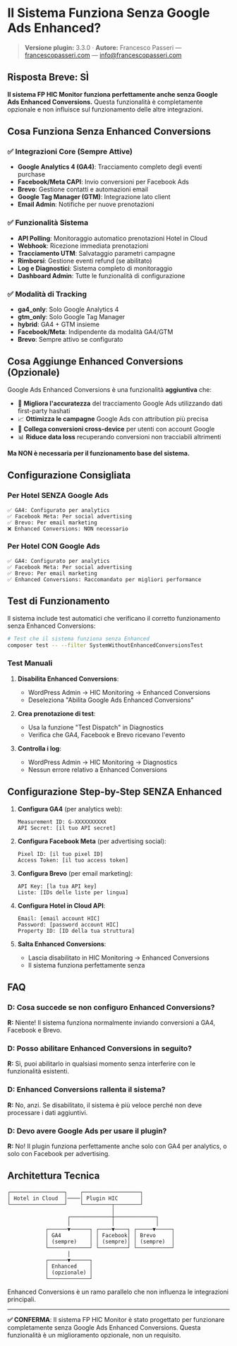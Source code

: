 # Il Sistema Funziona Senza Google Ads Enhanced?

> **Versione plugin:** 3.3.0 · **Autore:** Francesco Passeri — [francescopasseri.com](https://francescopasseri.com) — [info@francescopasseri.com](mailto:info@francescopasseri.com)


## Risposta Breve: SÌ

**Il sistema FP HIC Monitor funziona perfettamente anche senza Google Ads Enhanced Conversions.** Questa funzionalità è completamente opzionale e non influisce sul funzionamento delle altre integrazioni.

## Cosa Funziona Senza Enhanced Conversions

### ✅ Integrazioni Core (Sempre Attive)
- **Google Analytics 4 (GA4)**: Tracciamento completo degli eventi purchase
- **Facebook/Meta CAPI**: Invio conversioni per Facebook Ads
- **Brevo**: Gestione contatti e automazioni email
- **Google Tag Manager (GTM)**: Integrazione lato client
- **Email Admin**: Notifiche per nuove prenotazioni

### ✅ Funzionalità Sistema
- **API Polling**: Monitoraggio automatico prenotazioni Hotel in Cloud
- **Webhook**: Ricezione immediata prenotazioni 
- **Tracciamento UTM**: Salvataggio parametri campagne
- **Rimborsi**: Gestione eventi refund (se abilitato)
- **Log e Diagnostici**: Sistema completo di monitoraggio
- **Dashboard Admin**: Tutte le funzionalità di configurazione

### ✅ Modalità di Tracking
- **ga4_only**: Solo Google Analytics 4
- **gtm_only**: Solo Google Tag Manager  
- **hybrid**: GA4 + GTM insieme
- **Facebook/Meta**: Indipendente da modalità GA4/GTM
- **Brevo**: Sempre attivo se configurato

## Cosa Aggiunge Enhanced Conversions (Opzionale)

Google Ads Enhanced Conversions è una funzionalità **aggiuntiva** che:

- 🎯 **Migliora l'accuratezza** del tracciamento Google Ads utilizzando dati first-party hashati
- 📈 **Ottimizza le campagne** Google Ads con attribution più precisa
- 🔗 **Collega conversioni cross-device** per utenti con account Google
- 📊 **Riduce data loss** recuperando conversioni non tracciabili altrimenti

**Ma NON è necessaria per il funzionamento base del sistema.**

## Configurazione Consigliata

### Per Hotel SENZA Google Ads
```
✅ GA4: Configurato per analytics
✅ Facebook Meta: Per social advertising
✅ Brevo: Per email marketing
❌ Enhanced Conversions: NON necessario
```

### Per Hotel CON Google Ads
```
✅ GA4: Configurato per analytics
✅ Facebook Meta: Per social advertising  
✅ Brevo: Per email marketing
✅ Enhanced Conversions: Raccomandato per migliori performance
```

## Test di Funzionamento

Il sistema include test automatici che verificano il corretto funzionamento senza Enhanced Conversions:

```bash
# Test che il sistema funziona senza Enhanced
composer test -- --filter SystemWithoutEnhancedConversionsTest
```

### Test Manuali

1. **Disabilita Enhanced Conversions**:
   - WordPress Admin → HIC Monitoring → Enhanced Conversions
   - Deseleziona "Abilita Google Ads Enhanced Conversions"

2. **Crea prenotazione di test**:
   - Usa la funzione "Test Dispatch" in Diagnostics
   - Verifica che GA4, Facebook e Brevo ricevano l'evento

3. **Controlla i log**:
   - WordPress Admin → HIC Monitoring → Diagnostics
   - Nessun errore relativo a Enhanced Conversions

## Configurazione Step-by-Step SENZA Enhanced

1. **Configura GA4** (per analytics web):
   ```
   Measurement ID: G-XXXXXXXXXX
   API Secret: [il tuo API secret]
   ```

2. **Configura Facebook Meta** (per advertising social):
   ```
   Pixel ID: [il tuo pixel ID]
   Access Token: [il tuo access token]
   ```

3. **Configura Brevo** (per email marketing):
   ```
   API Key: [la tua API key]
   Liste: [IDs delle liste per lingua]
   ```

4. **Configura Hotel in Cloud API**:
   ```
   Email: [email account HIC]
   Password: [password account HIC]
   Property ID: [ID della tua struttura]
   ```

5. **Salta Enhanced Conversions**:
   - Lascia disabilitato in HIC Monitoring → Enhanced Conversions
   - Il sistema funziona perfettamente senza

## FAQ

### D: Cosa succede se non configuro Enhanced Conversions?
**R:** Niente! Il sistema funziona normalmente inviando conversioni a GA4, Facebook e Brevo.

### D: Posso abilitare Enhanced Conversions in seguito?
**R:** Sì, puoi abilitarlo in qualsiasi momento senza interferire con le funzionalità esistenti.

### D: Enhanced Conversions rallenta il sistema?
**R:** No, anzi. Se disabilitato, il sistema è più veloce perché non deve processare i dati aggiuntivi.

### D: Devo avere Google Ads per usare il plugin?
**R:** No! Il plugin funziona perfettamente anche solo con GA4 per analytics, o solo con Facebook per advertising.

## Architettura Tecnica

```
┌─────────────────┐    ┌──────────────────┐
│ Hotel in Cloud  │────│ Plugin HIC       │
└─────────────────┘    └─────────┬────────┘
                                 │
                   ┌─────────────┼─────────────┐
                   │             │             │
            ┌──────▼──────┐ ┌────▼────┐ ┌─────▼─────┐
            │ GA4         │ │ Facebook│ │ Brevo     │
            │ (sempre)    │ │ (sempre)│ │ (sempre)  │
            └─────────────┘ └─────────┘ └───────────┘
                   │
            ┌──────▼──────┐
            │ Enhanced    │
            │ (opzionale) │
            └─────────────┘
```

Enhanced Conversions è un ramo parallelo che non influenza le integrazioni principali.

---

**✅ CONFERMA**: Il sistema FP HIC Monitor è stato progettato per funzionare completamente senza Google Ads Enhanced Conversions. Questa funzionalità è un miglioramento opzionale, non un requisito.

